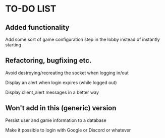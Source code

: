 TO-DO LIST
==========

Added functionality
-------------------

Add some sort of game configuration step in the lobby instead of instantly starting


Refactoring, bugfixing etc.
---------------------------

Avoid destroying/recreating the socket when logging in/out

Display an alert when login expires (while logged out)

Display client_alert messages in a better way


Won't add in this (generic) version
-----------------------------------

Persist user and game information to a database

Make it possible to login with Google or Discord or whatever
